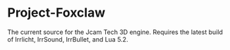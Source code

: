 Project-Foxclaw
===============
The current source for the Jcam Tech 3D engine.
Requires the latest build of Irrlicht, IrrSound, IrrBullet, and Lua 5.2.
